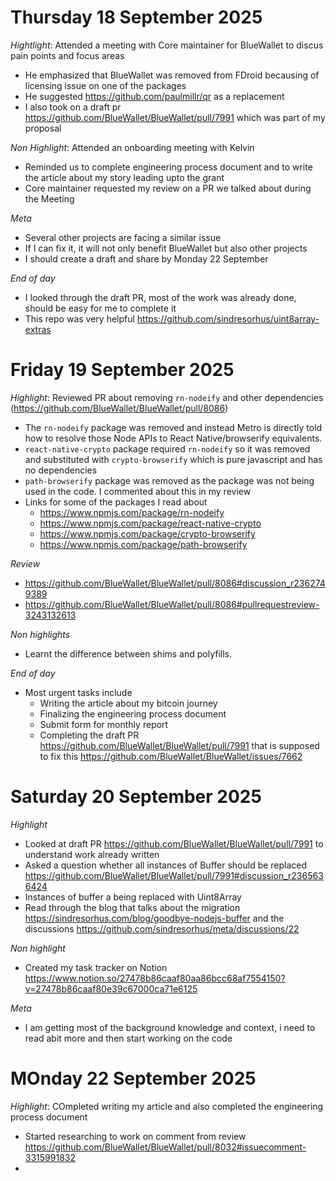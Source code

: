 
# Thursday 18 September 2025

*Hightlight*: Attended a meeting with Core maintainer for BlueWallet to discus pain points and focus areas
- He emphasized that BlueWallet was removed from FDroid becausing of licensing issue on one of the packages
- He suggested https://github.com/paulmillr/qr as a replacement
- I also took on a draft pr https://github.com/BlueWallet/BlueWallet/pull/7991 which was part of my proposal

  
*Non Highlight*: Attended an onboarding meeting with Kelvin
- Reminded us to complete engineering process document and to write the article about my story leading upto the grant
- Core maintainer requested my review on a PR we talked about during the Meeting
  
*Meta*
- Several other projects are facing a similar issue
- If I can fix it, it will not only benefit BlueWallet but also other projects
- I should create a draft and share by Monday 22 September

*End of day*
- I looked through the draft PR, most of the work was already done, should be easy for me to complete it
- This repo was very helpful https://github.com/sindresorhus/uint8array-extras

# Friday 19 September 2025

*Highlight*: Reviewed PR about removing `rn-nodeify` and other dependencies (https://github.com/BlueWallet/BlueWallet/pull/8086)
- The `rn-nodeify` package was removed and instead Metro is directly told how to resolve those Node APIs to React Native/browserify equivalents.
- `react-native-crypto` package required `rn-nodeify` so it was removed and substituted with `crypto-browserify` which is pure javascript and has no dependencies
- `path-browserify` package was removed as the package was not being used in the code. I commented about this in my review
- Links for some of the packages I read about
  - https://www.npmjs.com/package/rn-nodeify
  - https://www.npmjs.com/package/react-native-crypto
  - https://www.npmjs.com/package/crypto-browserify
  - https://www.npmjs.com/package/path-browserify
 
*Review*
- https://github.com/BlueWallet/BlueWallet/pull/8086#discussion_r2362749389
- https://github.com/BlueWallet/BlueWallet/pull/8086#pullrequestreview-3243132613

*Non highlights*
- Learnt the difference between shims and polyfills.

*End of day*
- Most urgent tasks include
  - Writing the article about my bitcoin journey
  - Finalizing the engineering process document
  - Submit form for monthly report
  - Completing the draft PR https://github.com/BlueWallet/BlueWallet/pull/7991 that is supposed to fix this https://github.com/BlueWallet/BlueWallet/issues/7662


# Saturday 20 September 2025

*Highlight*
- Looked at draft PR https://github.com/BlueWallet/BlueWallet/pull/7991 to understand work already written
- Asked a question whether all instances of Buffer should be replaced https://github.com/BlueWallet/BlueWallet/pull/7991#discussion_r2365636424
- Instances of buffer a being replaced with Uint8Array
- Read through the blog that talks about the migration https://sindresorhus.com/blog/goodbye-nodejs-buffer and the discussions https://github.com/sindresorhus/meta/discussions/22

*Non highlight*
- Created my task tracker on Notion https://www.notion.so/27478b86caaf80aa86bcc68af7554150?v=27478b86caaf80e39c67000ca71e6125


*Meta*
- I am getting most of the background knowledge and context, i need to read abit more and then start working on the code

# MOnday 22 September 2025

*Highlight*: COmpleted writing my article and also completed the engineering process document
- Started researching to work on comment from review https://github.com/BlueWallet/BlueWallet/pull/8032#issuecomment-3315991832
- 
